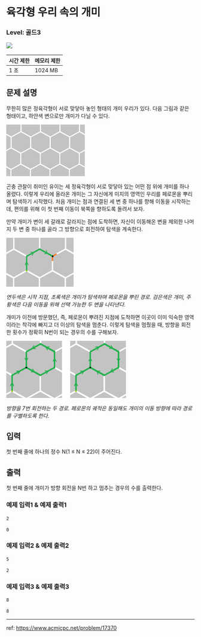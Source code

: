 # 육각형 우리 속의 개미

### Level: 골드3

<img class="left" src="https://d2gd6pc034wcta.cloudfront.net/tier/13.svg" style="width: 20px" />

| 시간 제한 | 메모리 제한 |
| -------- | ---------- |
| 1 초 | 1024 MB |

## 문제 설명

무한히 많은 정육각형이 서로 맞닿아 놓인 형태의 개미 우리가 있다. 다음 그림과 같은 형태이고, 하얀색 변으로만 개미가 다닐 수 있다.

<img src="./exam_1.png" style="max-width: 210px" alt="exam_1" />

곤충 관찰이 취미인 유이는 세 정육각형이 서로 맞닿아 있는 어떤 점 위에 개미를 하나 올렸다. 이렇게 우리에 올라온 개미는 그 자신에게 미지의 영역인 우리를 페로몬을 뿌리며 탐색하기 시작했다. 처음 개미는 점과 연결된 세 변 중 하나를 향해 이동을 시작하는데, 편의를 위해 이 첫 번째 이동이 북쪽을 향하도록 돌려서 보자.

만약 개미가 변이 세 갈래로 갈라지는 점에 도착하면, 자신이 이동해온 변을 제외한 나머지 두 변 중 하나를 골라 그 방향으로 회전하여 탐색을 계속한다.

<img src="./exam_2.png" style="max-width: 180px" alt="exam_2" />

*연두색은 시작 지점, 초록색은 개미가 탐색하며 페로몬을 뿌린 경로. 검은색은 개미, 주황색은 다음 이동을 위해 선택 가능한 두 변을 나타낸다.*

개미가 이전에 방문했던, 즉, 페로몬이 뿌려진 지점에 도착하면 이곳이 이미 익숙한 영역이라는 착각에 빠지고 더 이상의 탐색을 멈춘다. 이렇게 탐색을 멈췄을 때, 방향을 회전한 횟수가 정확히 N번이 되는 경우의 수를 구해보자.

<img src="./exam_3.png" style="max-width: 320px" alt="exam_3" />

*방향을 7번 회전하는 두 경로. 페로몬의 궤적은 동일해도 개미의 이동 방향에 따라 경로를 구별하도록 한다.*

## 입력

첫 번째 줄에 하나의 정수 N(1 ≤ N ≤ 22)이 주어진다.

## 출력

첫 번째 줄에 개미가 방향 회전을 N번 하고 멈추는 경우의 수를 출력한다.

### 예제 입력1 & 예제 출력1

```text
2

```

```text
0

```

### 예제 입력2 & 예제 출력2

```text
5

```

```text
2

```

### 예제 입력3 & 예제 출력3

```text
8

```

```text
8

```

---

ref: https://www.acmicpc.net/problem/17370